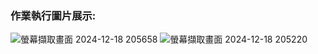 ### 作業執行圖片展示:

![螢幕擷取畫面 2024-12-18 205658](https://github.com/user-attachments/assets/dbf1c04d-8f17-4e55-b389-9bc043857722)
![螢幕擷取畫面 2024-12-18 205220](https://github.com/user-attachments/assets/717a974d-fb5a-4141-8c62-6f150c491b85)

